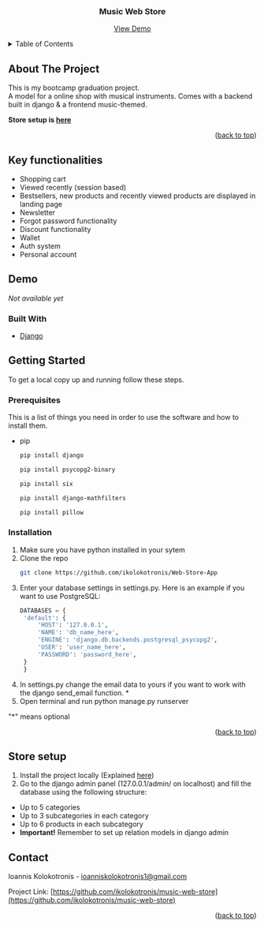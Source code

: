 <div id="top"></div>


<br />
<div align="center">

<h3 align="center">Music Web Store</h3>

  <p align="center">
    <a href="#demo">View Demo</a>
  </p>
</div>


<!-- TABLE OF CONTENTS -->
<details>
  <summary>Table of Contents</summary>
  <ol>
    <li>
      <a href="#about-the-project">About The Project</a>
      <ul>
        <li><a href="#built-with">Built With</a></li>
      </ul>
    </li>
    <li>
      <a href="#key-functionalities">Key functionalities</a>
    </li>
    <li>
      <a href="#getting-started">Getting Started</a>
      <ul>
        <li><a href="#prerequisites">Prerequisites</a></li>
        <li><a href="#installation">Installation</a></li>
      </ul>
    </li>
    <li><a href="#own-store-setup">Own store setup</a></li>
    <li><a href="#contact">Contact</a></li>
  </ol>
</details>


<!-- ABOUT THE PROJECT -->
## About The Project


This is my bootcamp graduation project.  
A model for a online shop with musical instruments. Comes with a backend built in django & a frontend music-themed. 

<b>Store setup is <a href="#store-setup">here</a></b>

<p align="right">(<a href="#top">back to top</a>)</p>


## Key functionalities
* Shopping cart
* Viewed recently (session based)
* Bestsellers, new products and recently viewed products are displayed in landing page
* Newsletter
* Forgot password functionality 
* Discount functionality 
* Wallet
* Auth system
* Personal account 


## Demo
<i>Not available yet</i>


### Built With

* [Django](https://www.djangoproject.com/)


<!-- GETTING STARTED -->
## Getting Started

To get a local copy up and running follow these steps.

### Prerequisites

This is a list of things you need in order to use the software and how to install them.

* pip
  ```sh
  pip install django
  ```
  ```sh
  pip install psycopg2-binary
  ```
  ```sh
  pip install six
  ```
  ```sh
  pip install django-mathfilters
  ```
  ```sh
  pip install pillow
  ```

### Installation

1. Make sure you have python installed in your sytem
2. Clone the repo
   ```sh
   git clone https://github.com/ikolokotronis/Web-Store-App
   ```
3. Enter your database settings in settings.py. Here is an example if you want to use PostgreSQL:
   ```python
   DATABASES = {
    'default': {
        'HOST': '127.0.0.1',
        'NAME': 'db_name_here',
        'ENGINE': 'django.db.backends.postgresql_psycopg2',
        'USER': 'user_name_here',
        'PASSWORD': 'password_here',
    }
    }
   ```
5. In settings.py change the email data to yours if you want to work with the django send_email function. *
6. Open terminal and run python manage.py runserver

"*" means optional

<p align="right">(<a href="#top">back to top</a>)</p>


## Store setup
1. Install the project locally (Explained <a href="#installation">here</a>)
2. Go to the django admin panel (127.0.0.1/admin/ on localhost) and fill the database using the following structure: 
* Up to 5 categories
* Up to 3 subcategories in each category
* Up to 6 products in each subcategory
* <b>Important!</b> Remember to set up relation models in django admin


<!-- CONTACT -->
## Contact

Ioannis Kolokotronis - ioanniskolokotronis1@gmail.com

Project Link: [https://github.com/ikolokotronis/music-web-store](https://github.com/ikolokotronis/music-web-store)

<p align="right">(<a href="#top">back to top</a>)</p>
